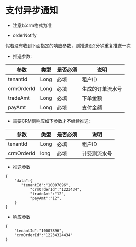 # 支付异步通知

- 注意以crm格式为准

- orderNotify

假若没有收到下面指定的响应参数，则推送没2分钟重复推送一次

- 推送参数:  

| 参数 | 类型 | 是否必须 |说明 |
| ---- | ---- | ---- | ---- |
|tenantId|Long|必填|租户ID|
|crmOrderId|Long|必填|生成的订单流水号|
|tradeAmt|Long|必填|下单金额|
|payAmt|Long|必填|支付金额|

- 需要CRM侧响应如下参数才不继续推送:

| 参数 | 类型 | 是否必须 |说明 |
| ---- | ---- | ---- | ---- |
|tenantId|Long|必填|租户ID|
|crmOrderId|long|必填|计费测流水号|

- 推送参数

```
{
    "data":{
       "tenantId":"10007896",
           "crmOrderId":"1223434",
           "tradeAmt":"12",
           "payAmt":"12",
    }
}
```

- 响应参数

```
{
    "tenantId":"10007896",
    "crmOrderId":"12234324434"
}
```